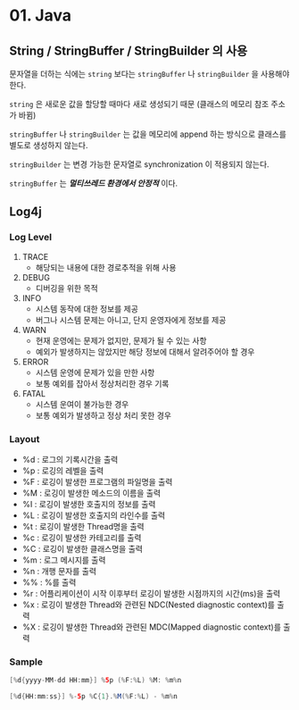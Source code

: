# 01. Java

## String / StringBuffer / StringBuilder 의 사용

문자열을 더하는 식에는 `string` 보다는 `stringBuffer` 나 `stringBuilder` 을 사용해야 한다.

`string` 은 새로운 값을 할당할 때마다 새로 생성되기 때문 \(클래스의 메모리 참조 주소가 바뀜\)

`stringBuffer` 나 `stringBuilder` 는 값을 메모리에 append 하는 방식으로 클래스를 별도로 생성하지 않는다.

`stringBuilder` 는 변경 가능한 문자열로 synchronization 이 적용되지 않는다.

`stringBuffer` 는 _**멀티쓰레드 환경에서 안정적**_ 이다.

## Log4j

### Log Level

1. TRACE
   * 해당되는 내용에 대한 경로추적을 위해 사용
2. DEBUG
   * 디버깅을 위한 목적
3. INFO
   * 시스템 동작에 대한 정보를 제공
   * 버그나 시스템 문제는 아니고, 단지 운영자에게 정보를 제공
4. WARN
   * 현재 운영에는 문제가 없지만, 문제가 될 수 있는 사항
   * 예외가 발생하지는 않았지만 해당 정보에 대해서 알려주어야 할 경우
5. ERROR
   * 시스템 운영에 문제가 있을 만한 사항
   * 보통 예외를 잡아서 정상처리한 경우 기록
6. FATAL
   * 시스템 운여이 불가능한 경우
   * 보통 예외가 발생하고 정상 처리 못한 경우

### Layout

* %d : 로그의 기록시간을 출력
* %p : 로깅의 레벨을 출력
* %F : 로깅이 발생한 프로그램의 파일명을 출력
* %M : 로깅이 발생한 메소드의 이름을 출력
* %I : 로깅이 발생한 호출지의 정보를 출력
* %L : 로깅이 발생한 호출지의 라인수를 출력
* %t : 로깅이 발생한 Thread명을 출력
* %c : 로깅이 발생한 카테고리를 출력
* %C : 로깅이 발생한 클래스명을 출력
* %m : 로그 메시지를 출력
* %n : 개행 문자를 출력
* %% : %를 출력
* %r : 어플리케이션이 시작 이후부터 로깅이 발생한 시점까지의 시간\(ms\)을 출력
* %x : 로깅이 발생한 Thread와 관련된 NDC\(Nested diagnostic context\)를 출력
* %X : 로깅이 발생한 Thread와 관련된 MDC\(Mapped diagnostic context\)를 출력

### Sample

```java
[%d{yyyy-MM-dd HH:mm}] %5p (%F:%L) %M: %m%n
```

```java
[%d{HH:mm:ss}] %-5p %C{1}.%M(%F:%L) - %m%n
```

